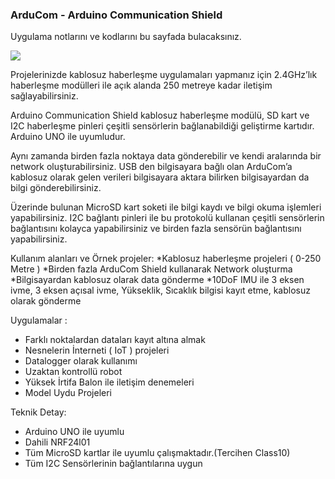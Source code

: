 ### ArduCom - Arduino Communication Shield

Uygulama notlarını ve kodlarını bu sayfada bulacaksınız. 


![](https://camo.githubusercontent.com/ba5fcf3d3f206b85e9e18cdf34eedb6bf2711597/68747470733a2f2f74696e796a70672e636f6d2f736974652f6f75747075742f66747365686d756668316d316d626a642e706e672f61726475436f6d2e706e67)


Projelerinizde kablosuz haberleşme uygulamaları yapmanız için 2.4GHz’lık haberleşme modülleri ile açık alanda 250 metreye kadar iletişim sağlayabilirsiniz.

Arduino Communication Shield kablosuz haberleşme modülü, SD kart ve I2C haberleşme pinleri çeşitli sensörlerin bağlanabildiği geliştirme kartıdır. Arduino UNO ile uyumludur.

Aynı zamanda birden fazla noktaya data gönderebilir ve kendi aralarında bir network oluşturabilirsiniz. USB den bilgisayara bağlı olan ArduCom’a kablosuz olarak gelen verileri bilgisayara aktara bilirken bilgisayardan da bilgi gönderebilirsiniz.

Üzerinde bulunan MicroSD kart soketi ile bilgi kaydı ve bilgi okuma işlemleri yapabilirsiniz. I2C bağlantı pinleri ile bu protokolü kullanan çeşitli sensörlerin bağlantısını kolayca yapabilirsiniz ve birden fazla sensörün bağlantısını yapabilirsiniz.

Kullanım alanları ve Örnek projeler: *Kablosuz haberleşme projeleri ( 0-250 Metre ) *Birden fazla ArduCom Shield kullanarak Network oluşturma *Bilgisayardan kablosuz olarak data gönderme *10DoF IMU ile 3 eksen ivme, 3 eksen açısal ivme, Yükseklik, Sıcaklık bilgisi kayıt etme, kablosuz olarak gönderme

Uygulamalar : 

* Farklı noktalardan dataları kayıt altına almak
* Nesnelerin İnterneti ( IoT ) projeleri
* Datalogger olarak kullanımı
* Uzaktan kontrollü robot
* Yüksek İrtifa Balon ile iletişim denemeleri
* Model Uydu Projeleri

Teknik Detay:

* Arduino UNO ile uyumlu
* Dahili NRF24l01
* Tüm MicroSD kartlar ile uyumlu çalışmaktadır.(Tercihen Class10)
* Tüm I2C Sensörlerinin bağlantılarına uygun
